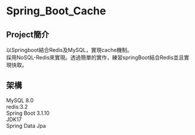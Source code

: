 # Spring_Boot_Cache
## Project簡介
以Springboot結合Redis及MySQL，實現cache機制。  
採用NoSQL-Redis來實現。透過簡單的實作，練習springBoot結合Redis並且實現快取。

## 架構
MySQL 8.0  
redis:3.2  
Spring Boot 3.1.10  
JDK17  
Spring Data Jpa  
